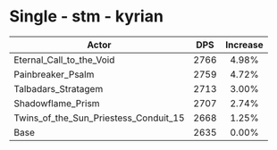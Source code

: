 # Single - stm - kyrian
| Actor | DPS | Increase |
|---|:---:|:---:|
|Eternal_Call_to_the_Void|2766|4.98%|
|Painbreaker_Psalm|2759|4.72%|
|Talbadars_Stratagem|2713|3.00%|
|Shadowflame_Prism|2707|2.74%|
|Twins_of_the_Sun_Priestess_Conduit_15|2668|1.25%|
|Base|2635|0.00%|
